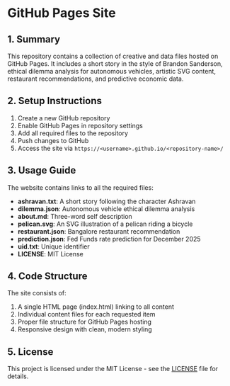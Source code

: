 # GitHub Pages Site

## 1. Summary

This repository contains a collection of creative and data files hosted on GitHub Pages. It includes a short story in the style of Brandon Sanderson, ethical dilemma analysis for autonomous vehicles, artistic SVG content, restaurant recommendations, and predictive economic data.

## 2. Setup Instructions

1. Create a new GitHub repository
2. Enable GitHub Pages in repository settings
3. Add all required files to the repository
4. Push changes to GitHub
5. Access the site via `https://<username>.github.io/<repository-name>/`

## 3. Usage Guide

The website contains links to all the required files:

- **ashravan.txt**: A short story following the character Ashravan
- **dilemma.json**: Autonomous vehicle ethical dilemma analysis
- **about.md**: Three-word self description
- **pelican.svg**: An SVG illustration of a pelican riding a bicycle
- **restaurant.json**: Bangalore restaurant recommendation
- **prediction.json**: Fed Funds rate prediction for December 2025
- **uid.txt**: Unique identifier
- **LICENSE**: MIT License

## 4. Code Structure

The site consists of:
1. A single HTML page (index.html) linking to all content
2. Individual content files for each requested item
3. Proper file structure for GitHub Pages hosting
4. Responsive design with clean, modern styling

## 5. License

This project is licensed under the MIT License - see the [LICENSE](LICENSE) file for details.